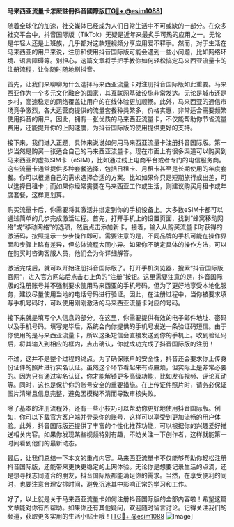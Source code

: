 **马来西亚流量卡怎麽註冊抖音國際版[[TG💪+ @esim1088](https://t.me/s/esim1088)]**

随着全球化的加速，社交媒体已经成为人们日常生活中不可或缺的一部分。在众多社交平台中，抖音国际版（TikTok）无疑是近年来最炙手可热的应用之一。无论是年轻人还是上班族，几乎都对这款短视频分享应用爱不释手。然而，对于生活在马来西亚的用户来说，注册和使用抖音国际版可能会遇到一些小问题，比如网络环境、语言障碍等。别担心，这篇文章将手把手教你如何轻松搞定马来西亚流量卡的注册流程，让你随时随地刷抖音。

首先，让我们来聊聊为什么选择马来西亚流量卡对注册抖音国际版如此重要。马来西亚作为一个多元文化融合的国家，其互联网基础设施非常发达。无论是城市还是乡村，高速稳定的网络覆盖让用户的在线体验更加顺畅。此外，马来西亚的通信市场竞争激烈，各大运营商提供的流量套餐种类繁多，价格实惠，非常适合需要频繁使用抖音的用户。因此，拥有一张优质的马来西亚流量卡，不仅能帮助你节省流量费用，还能提升你的上网速度，为抖音国际版的使用提供更好的支持。

接下来，我们进入正题，具体来说说如何用马来西亚流量卡注册抖音国际版。第一步当然是购买一张适合自己的马来西亚流量卡。现在市面上有很多渠道可以购买到马来西亚的虚拟SIM卡（eSIM），比如通过线上电商平台或者专门的电信服务商。这些流量卡通常提供多种套餐选择，包括日租卡、月租卡甚至是长期使用的年度套餐。你可以根据自己的需求选择合适的方案。比如如果你只是短期旅行或出差，可以选择日租卡；而如果你经常需要在马来西亚工作或生活，则建议购买月租卡或年度套餐，这样更划算。

购买流量卡后，你需要将其激活并绑定到你的手机设备上。大多数eSIM卡都可以通过简单的几步完成激活过程。首先，打开手机上的设置页面，找到“蜂窝移动网络”或“移动网络”的选项，然后点击添加新卡。接着，输入从购买流量卡时获得的激活码，按照提示一步步操作即可。需要注意的是，不同品牌的手机可能在操作界面和步骤上略有差异，但总体流程大同小异。如果你不确定具体的操作方法，可以在购买时咨询客服人员，他们会为你详细解答。

激活完成后，就可以开始注册抖音国际版了。打开手机浏览器，搜索“抖音国际版官网”，进入官方网站后点击右上角的“注册”按钮。这里需要注意的是，抖音国际版的注册账号并不强制要求使用马来西亚的手机号码，但为了更好地享受本地化服务，建议尽量使用当地的电话号码进行验证。因此，在注册过程中，当你被要求填写手机号码时，可以使用刚刚激活的马来西亚流量卡对应的号码。

接下来就是填写个人信息的部分。在这里，你需要提供有效的电子邮件地址、密码以及手机号码。填写完毕后，系统会向你提供的手机号发送一条验证码短信。由于你使用的是马来西亚流量卡，所以这条短信会直接发送到你的手机上。收到验证码后，将其输入到相应的框内，点击确认，你就成功完成了抖音国际版的注册！

不过，这并不是整个过程的终点。为了确保账户的安全性，抖音还会要求你上传身份证件的照片进行实名认证。虽然这个环节看起来有点麻烦，但实际上是非常必要的。因为只有通过实名认证，你才能解锁更多高级功能，比如发布视频、评论互动等。同时，这也是保护你的账号安全的重要措施。在上传证件照片时，请务必保证图片清晰且信息完整，避免因模糊不清而导致审核失败。

除了基本的注册流程外，还有一些小技巧可以帮助你更好地使用抖音国际版。例如，你可以下载官方客户端并登录你的账号，这样可以享受到更加流畅的用户体验。此外，抖音国际版还提供了丰富的个性化推荐功能，可以根据你的兴趣爱好推送相关内容。如果你发现某些视频特别有趣，不妨关注一下创作者，这样就能第一时间看到他们的最新动态。

最后，让我们总结一下本文的重点内容。马来西亚流量卡不仅能够帮助你轻松注册抖音国际版，还能带来更快更稳定的上网体验。无论你是想要记录生活的点滴，还是想寻找志同道合的朋友，抖音国际版都能满足你的需求。当然，在享受便利的同时，也要注意合理安排时间，避免沉迷其中影响正常的学习和工作。

好了，以上就是关于马来西亚流量卡如何注册抖音国际版的全部内容啦！希望这篇文章能对你有所帮助。如果你还有其他疑问，欢迎随时留言讨论。记得关注我们的频道，获取更多实用的生活小贴士哦！[[TG💪+ @esim1088](https://t.me/s/esim1088) ![Image](https://i.postimg.cc/4NQfJmqS/Snipaste-2025-05-13-00-14-12.png)]